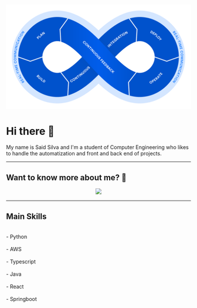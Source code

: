 <a href="https://github.com/Yaeger42/projections"><img src="./assets/devops.png"></a>

# Hi there 👋
My name is Said Silva and I'm a student of Computer Engineering who likes to handle the automatization and front and back end of projects.

***
## Want to know more about me? 👋
<p align="center">
&nbsp;&nbsp;&nbsp;&nbsp;
  <a href="https://www.linkedin.com/in/said-silva-chacon/"><img src="https://img.shields.io/badge/linkedin-%230077B5.svg?&style=for-the-badge&logo=linkedin&logoColor=white" /></a>&nbsp;&nbsp;&nbsp;
  &nbsp;

</p>

***

## Main Skills

<br>
- Python
<br>
<br>
- AWS
<br>
<br>
- Typescript
<br>
<br>
- Java
<br>
<br>
- React
<br>
<br>
- Springboot
<br>



<!--
**SaidS11/SaidS11** is a ✨ _special_ ✨ repository because its `README.md` (this file) appears on your GitHub profile.

Here are some ideas to get you started:

- 🔭 I’m currently working on ...
- 🌱 I’m currently learning ...
- 👯 I’m looking to collaborate on ...
- 🤔 I’m looking for help with ...
- 💬 Ask me about ...
- 📫 How to reach me: ...
- 😄 Pronouns: ...
- ⚡ Fun fact: ...
-->
